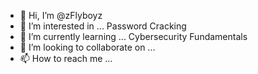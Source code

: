 - 👋 Hi, I’m @zFlyboyz
- 👀 I’m interested in ... Password Cracking
- 🌱 I’m currently learning ... Cybersecurity Fundamentals
- 💞️ I’m looking to collaborate on ... 
- 📫 How to reach me ...

<!---
zFlyboyz/zFlyboyz is a ✨ special ✨ repository because its `README.md` (this file) appears on your GitHub profile.
You can click the Preview link to take a look at your changes.
--->
